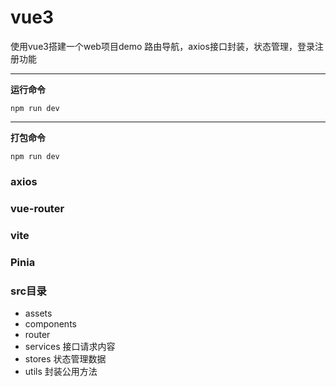 # vue3
使用vue3搭建一个web项目demo
路由导航，axios接口封装，状态管理，登录注册功能

---
**运行命令**

```
npm run dev
```
---
**打包命令**

```
npm run dev
```

### axios

### vue-router

### vite

### Pinia

### src目录
- assets
- components
- router
- services
  接口请求内容
- stores
  状态管理数据  
- utils
  封装公用方法



